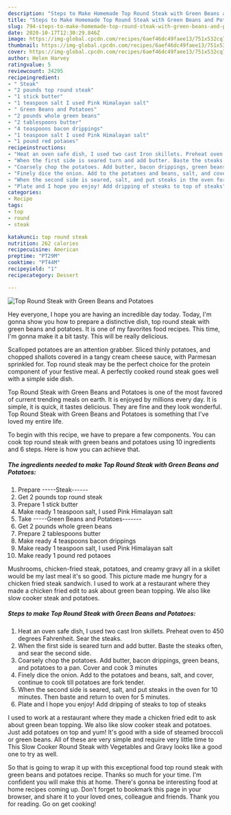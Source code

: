 ```yaml
---
description: "Steps to Make Homemade Top Round Steak with Green Beans and Potatoes"
title: "Steps to Make Homemade Top Round Steak with Green Beans and Potatoes"
slug: 794-steps-to-make-homemade-top-round-steak-with-green-beans-and-potatoes
date: 2020-10-17T12:30:29.846Z
image: https://img-global.cpcdn.com/recipes/6aef46dc49faee13/751x532cq70/top-round-steak-with-green-beans-and-potatoes-recipe-main-photo.jpg
thumbnail: https://img-global.cpcdn.com/recipes/6aef46dc49faee13/751x532cq70/top-round-steak-with-green-beans-and-potatoes-recipe-main-photo.jpg
cover: https://img-global.cpcdn.com/recipes/6aef46dc49faee13/751x532cq70/top-round-steak-with-green-beans-and-potatoes-recipe-main-photo.jpg
author: Helen Harvey
ratingvalue: 5
reviewcount: 34295
recipeingredient:
- " Steak"
- "2 pounds top round steak"
- "1 stick butter"
- "1 teaspoon salt I used Pink Himalayan salt"
- " Green Beans and Potatoes"
- "2 pounds whole green beans"
- "2 tablespoons butter"
- "4 teaspoons bacon drippings"
- "1 teaspoon salt I used Pink Himalayan salt"
- "1 pound red potaoes"
recipeinstructions:
- "Heat an oven safe dish, I used two cast Iron skillets. Preheat oven to 450 degrees Fahrenheit. Sear the steaks."
- "When the first side is seared turn and add butter. Baste the steaks often, and sear the second side."
- "Coarsely chop the potatoes. Add butter, bacon drippings, green beans, and potatoes to a pan. Cover and cook 3 minutes"
- "Finely dice the onion. Add to the potatoes and beans, salt, and cover, continue to cook till potatoes are fork tender."
- "When the second side is seared, salt, and put steaks in the oven for 10 minutes. Then baste and return to oven for 5 minutes."
- "Plate and I hope you enjoy! Add dripping of steaks to top of steaks"
categories:
- Recipe
tags:
- top
- round
- steak

katakunci: top round steak 
nutrition: 262 calories
recipecuisine: American
preptime: "PT29M"
cooktime: "PT44M"
recipeyield: "1"
recipecategory: Dessert

---
```



![Top Round Steak with Green Beans and Potatoes](https://img-global.cpcdn.com/recipes/6aef46dc49faee13/751x532cq70/top-round-steak-with-green-beans-and-potatoes-recipe-main-photo.jpg)

Hey everyone, I hope you are having an incredible day today. Today, I'm gonna show you how to prepare a distinctive dish, top round steak with green beans and potatoes. It is one of my favorites food recipes. This time, I'm gonna make it a bit tasty. This will be really delicious.

Scalloped potatoes are an attention grabber. Sliced thinly potatoes, and chopped shallots covered in a tangy cream cheese sauce, with Parmesan sprinkled for. Top round steak may be the perfect choice for the protein component of your festive meal. A perfectly cooked round steak goes well with a simple side dish.

Top Round Steak with Green Beans and Potatoes is one of the most favored of current trending meals on earth. It is enjoyed by millions every day. It is simple, it is quick, it tastes delicious. They are fine and they look wonderful. Top Round Steak with Green Beans and Potatoes is something that I've loved my entire life.


To begin with this recipe, we have to prepare a few components. You can cook top round steak with green beans and potatoes using 10 ingredients and 6 steps. Here is how you can achieve that.

<!--inarticleads1-->

##### The ingredients needed to make Top Round Steak with Green Beans and Potatoes:

1. Prepare  -----Steak------
1. Get 2 pounds top round steak
1. Prepare 1 stick butter
1. Make ready 1 teaspoon salt, I used Pink Himalayan salt
1. Take  -----Green Beans and Potatoes-------
1. Get 2 pounds whole green beans
1. Prepare 2 tablespoons butter
1. Make ready 4 teaspoons bacon drippings
1. Make ready 1 teaspoon salt, I used Pink Himalayan salt
1. Make ready 1 pound red potaoes


Mushrooms, chicken-fried steak, potatoes, and creamy gravy all in a skillet would be my last meal it&#39;s so good. This picture made me hungry for a chicken fried steak sandwich. I used to work at a restaurant where they made a chicken fried edit to ask about green bean topping. We also like slow cooker steak and potatoes. 

<!--inarticleads2-->

##### Steps to make Top Round Steak with Green Beans and Potatoes:

1. Heat an oven safe dish, I used two cast Iron skillets. Preheat oven to 450 degrees Fahrenheit. Sear the steaks.
1. When the first side is seared turn and add butter. Baste the steaks often, and sear the second side.
1. Coarsely chop the potatoes. Add butter, bacon drippings, green beans, and potatoes to a pan. Cover and cook 3 minutes
1. Finely dice the onion. Add to the potatoes and beans, salt, and cover, continue to cook till potatoes are fork tender.
1. When the second side is seared, salt, and put steaks in the oven for 10 minutes. Then baste and return to oven for 5 minutes.
1. Plate and I hope you enjoy! Add dripping of steaks to top of steaks


I used to work at a restaurant where they made a chicken fried edit to ask about green bean topping. We also like slow cooker steak and potatoes. Just add potatoes on top and yum! It&#39;s good with a side of steamed broccoli or green beans. All of these are very simple and require very little time to This Slow Cooker Round Steak with Vegetables and Gravy looks like a good one to try as well. 

So that is going to wrap it up with this exceptional food top round steak with green beans and potatoes recipe. Thanks so much for your time. I'm confident you will make this at home. There's gonna be interesting food at home recipes coming up. Don't forget to bookmark this page in your browser, and share it to your loved ones, colleague and friends. Thank you for reading. Go on get cooking!
